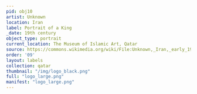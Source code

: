 ```yaml
---
pid: obj10
artist: Unknown
location: Iran
label: Portrait of a King
_date: 19th century
object_type: portrait
current_location: The Museum of Islamic Art, Qatar
source: https://commons.wikimedia.org/wiki/File:Unknown,_Iran,_early_19th_Century_-_Portrait_of_Hasan_%27Ali_Mirza_Shuja_al-Saltana_-_Google_Art_Project.jpg
order: '09'
layout: labels
collection: qatar
thumbnail: "/img/logo_black.png"
full: "logo_large.png"
manifest: "logo_large.png"
---
```

